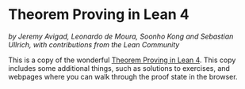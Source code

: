 # Theorem Proving in Lean 4

*by Jeremy Avigad, Leonardo de Moura, Soonho Kong and Sebastian Ullrich, with contributions from the Lean Community*

This is a copy of the wonderful [Theorem Proving in Lean 4](https://github.com/leanprover/theorem_proving_in_lean4). This copy includes some additional things, such as solutions to exercises, and webpages where you can walk through the proof state in the browser.